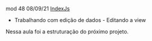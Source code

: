mod 48                                              08/09/21
[IndexJs](../IndexJs.md)

- Trabalhando com edição de dados - Editando a view

Nessa aula foi a estruturação do próximo projeto.


